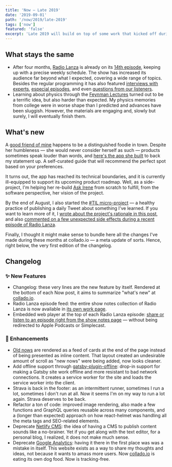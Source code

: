 ```yaml
---
title: 'Now — Late 2019'
date: '2019-09-01'
path: '/now/2019/late-2019'
tags: ['now']
featured: 'false'
excerpt: 'Late 2019 will build on top of some work that kicked off during the summer, but it will also incorporate a couple of brand new projects that I just recently started experimenting with: #TIL & Ask Irene.'
---
```


## What stays the same

- After four months, [Radio Lanza](/blog/2019/radio-lanza) is already on its [14th episode](https://www.radiolanza.com/episodes/9), keeping up with a precise weekly schedule. The show has increased its audience far beyond what I expected, covering a wide range of topics. Besides the regular programming it has also featured [interviews with experts](https://www.radiolanza.com/episodes/especial-facebook-libra), [especial episodes](https://www.radiolanza.com/episodes/especial-apple-wwdc-2019), and even [questions from our listeners](https://www.radiolanza.com/episodes/especial-aprender-a-programar).
- Learning about physics through the [Feynman Lectures](http://www.feynmanlectures.caltech.edu) turned out to be a terrific idea, but also harder than expected. My physics memories from college were in worse shape than I predicted and advances have been sluggish. However, the materials are engaging and, slowly but surely, I will eventually finish them.

## What's new

A [good friend of mine](https://irenedemas.com) happens to be a distinguished foodie in town. Despite her humbleness — she would never consider herself as such — products sometimes speak louder than words, and [here's the app she built](https://www.irene.cool) to back my statement up. A self-curated guide that will recommend the perfect spot based on your preferences.

It turns out, the app has reached its technical boundaries, and it is currently ill-equipped to support its upcoming product roadmap. Well, as a side-project, I'm helping her re-build [Ask Irene](https://www.irene.cool) from scratch to fulfill, from the software perspective, her vision of the project.

By the end of August, I also started the [#TIL micro-project](https://twitter.com/marccollado) — a healthy practice of publishing a daily Tweet about something I've learned. If you want to learn more of it, I [wrote about the project's rationale in this post](/blog/2019/til), and also [commented on a few unexpected side effects during a recent episode of Radio Lanza](https://www.radiolanza.com/episodes/9).

Finally, I thought it might make sense to bundle here all the changes I've made during these months at collado.io — a meta update of sorts. Hence, right below, the very first edition of the changelog.

## Changelog

### ✨ New Features

- Changelog: these very lines are the new feature by itself. Rendered at the bottom of each Now post, it aims to summarize "what's new" at [collado.io](#).
- Radio Lanza episode feed: the entire show notes collection of Radio Lanza is now available in [its own work page](/blog/2019/radio-lanza).
- Embedded web player at the top of each Radio Lanza episode: [share or listen to an episode right from the show notes page](https://www.radiolanza.com/episodes/0) — without being redirected to Apple Podcasts or Simplecast.

### 🔧 Enhancements

- [Old nows](/now) are rendered as a feed of cards at the end of the page instead of being presented as inline content. That layout created an undesirable amount of scroll as "new nows" were being added, now looks cleaner.
- Add offline support through [gatsby-plugin-offline](https://github.com/gatsbyjs/gatsby/tree/master/packages/gatsby-plugin-offline): drop-in support for making a Gatsby site work offline and more resistant to bad network connections. It creates a service worker for the site and loads the service worker into the client.
- Strava is back in the footer: as an intermittent runner, sometimes I run a lot, sometimes I don't run at all. Now it seems I'm on my way to run a lot again. Strava deserves to be back.
- Refactor a ton of code: improved image rendering, also made a few functions and GraphQL queries reusable across many components, and a (longer than expected) approach on how react-helmet was handling all the meta tags and SEO-related elements.
- Deprecate [Netlify CMS](https://github.com/netlify/netlify-cms): the idea of having a CMS to publish content sounds like a no-brainer. Yet if you get along with the text editor, for a personal blog, I realized, it does not make much sense.
- Deprecate [Google Analytics](https://github.com/gatsbyjs/gatsby/tree/master/packages/gatsby-plugin-google-analytics): having it there in the first place was was a mistake in itself. This website exists as a way to share my thoughts and ideas, not because it wants to amass more users. Now [collado.io](/) is eating its own dog food. Now is tracking-free.
